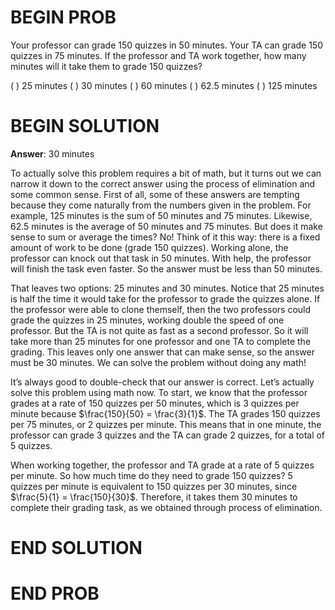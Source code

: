 # BEGIN PROB

Your professor can grade 150 quizzes in 50 minutes. Your TA can grade 150 quizzes in 75 minutes. If the professor and TA work together, how many minutes will it take them to grade 150 quizzes?

( ) 25 minutes
( ) 30 minutes
( ) 60 minutes
( ) 62.5 minutes
( ) 125 minutes


# BEGIN SOLUTION

**Answer**: 30 minutes

To actually solve this problem requires a bit of math, but it turns out we can narrow it down to the correct answer using the process of elimination and some common sense. First of all, some of these answers are tempting because they come naturally from the numbers given in the problem. For example, 125 minutes is the sum of 50 minutes and 75 minutes. Likewise, 62.5 minutes is the average of 50 minutes and 75 minutes. But does it make sense to sum or average the times? No! Think of it this way: there is a fixed amount of work to be done (grade 150 quizzes). Working alone, the professor can knock out that task in 50 minutes. With help, the professor will finish the task even faster. So the answer must be less than 50 minutes. 

That leaves two options: 25 minutes and 30 minutes. Notice that 25 minutes is half the time it would take for the professor to grade the quizzes alone. If the professor were able to clone themself, then the two professors could grade the quizzes in 25 minutes, working double the speed of one professor. But the TA is not quite as fast as a second professor. So it will take more than 25 minutes for one professor and one TA to complete the grading. This leaves only one answer that can make sense, so the answer must be 30 minutes. We can solve the problem without doing any math!

It’s always good to double-check that our answer is correct. Let’s actually solve this problem using math now. To start, we know that the professor grades at a rate of 150 quizzes per 50 minutes, which is 3 quizzes per minute because $\frac{150}{50} = \frac{3}{1}$. The TA grades 150 quizzes per 75 minutes, or 2 quizzes per minute. This means that in one minute, the professor can grade 3 quizzes and the TA can grade 2 quizzes, for a total of 5 quizzes. 

When working together, the professor and TA grade at a rate of 5 quizzes per minute. So how much time do they need to grade 150 quizzes? 5 quizzes per minute is equivalent to 150 quizzes per 30 minutes, since $\frac{5}{1} = \frac{150}{30}$. Therefore, it takes them 30 minutes to complete their grading task, as we obtained through process of elimination.

# END SOLUTION

# END PROB
